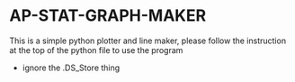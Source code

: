 # AP-STAT-GRAPH-MAKER
This is a simple python plotter and line maker, please follow the instruction at the top of the python file to use the program

+ ignore the .DS_Store thing
